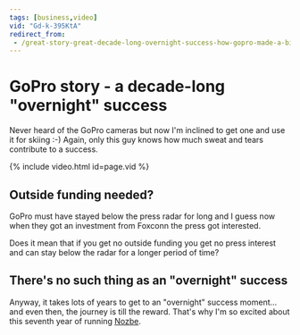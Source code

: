 ```yaml
---
tags: [business,video]
vid: "Gd-k-395KtA"
redirect_from:
 - /great-story-great-decade-long-overnight-success-how-gopro-made-a-billionaire/
---
```


# GoPro story - a decade-long "overnight" success

Never heard of the GoPro cameras but now I'm inclined to get one and use it for skiing :-) Again, only this guy knows how much sweat and tears contribute to a success. 

{% include video.html id=page.vid %}

<!--More-->

## Outside funding needed?

GoPro must have stayed below the press radar for long and I guess now when they got an investment from Foxconn the press got interested.

Does it mean that if you get no outside funding you get no press interest and can stay below the radar for a longer period of time?

## There's no such thing as an "overnight" success

Anyway, it takes lots of years to get to an "overnight" success moment... and even then, the journey is till the reward. That's why I'm so excited about this seventh year of running [Nozbe][n].

[n]: https://michael.gratis/nozbe